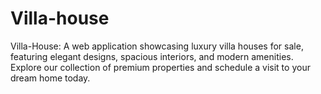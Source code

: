 # Villa-house
Villa-House: A web application showcasing luxury villa houses for sale, featuring elegant designs, spacious interiors, and modern amenities. Explore our collection of premium properties and schedule a visit to your dream home today.
